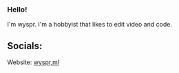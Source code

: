 ### Hello!
I'm wyspr. I'm a hobbyist that likes to edit video and code.

## Socials:
Website: [wyspr,ml](https://wyspr.ml)

